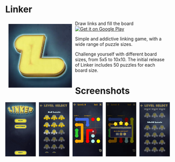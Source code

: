 # Linker
<img src="logo.webp" align="left" width="200" hspace="10" vspace="10">
Draw links and fill the board

<div style="display:flex;" >
<a href="https://play.google.com/store/apps/details?id=com.alienpants.leafpicrevived">
    <img alt="Get it on Google Play"
        height="80"
        src="https://play.google.com/intl/en_us/badges/images/generic/en_badge_web_generic.png" />
</a>
</div>

Simple and addictive linking game, with a wide range of puzzle sizes.

Challenge yourself with different board sizes, from 5x5 to 10x10. The initial release of Linker includes 50 puzzles for each board size.


# Screenshots
<div style="display:flex;" >
<img  src="1.webp" width="19%" >
<img style="margin-left:10px;" src="2.webp" width="19%" >
<img style="margin-left:10px;" src="3.webp" width="19%" >
<img style="margin-left:10px;" src="4.webp" width="19%" >
<img style="margin-left:10px;" src="5.webp" width="19%" >

</div>